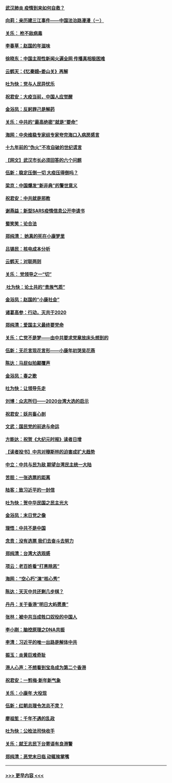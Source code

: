 #### [武汉肺炎 疫情到来如何自救？](../pages/nsc993/n11827632.md?t=01290744) 
#### [向莉：亲历建三江事件——中国法治路漫漫（ㄧ）](../pages/nsc993/n11827190.md?t=01290744) 
#### [关乐： 枪不敌病毒](../pages/nsc993/n11826746.md?t=01290744) 
#### [李春草：赵国的年滋味](../pages/nsc993/n11826321.md?t=01290744) 
#### [徐晓东：中国主观性新闻火遍全网 传播真相极困难](../pages/nsc993/n11826508.md?t=01290744) 
#### [云鹤天：《忆秦娥▪娄山关》再解](../pages/nsc993/n11824682.md?t=01290744) 
#### [吐为快：党与人民异忧乐](../pages/nsc993/n11824660.md?t=01290744) 
#### [祝君安：大疫当前，中国人应觉醒](../pages/nsc993/n11821946.md?t=01290744) 
#### [金浴凤：反躬罪己是解药](../pages/nsc993/n11820280.md?t=01290744) 
#### [关乐：中共的“最高绝密”就是“要命”](../pages/nsc993/n11816946.md?t=01290744) 
#### [海网：中央维稳专家组专家夸完海口入病房感言](../pages/nsc993/n11815138.md?t=01290744) 
#### [十九年前的“伪火”不攻自破的世纪谎言](../pages/nsc993/n11813238.md?t=01290744) 
#### [【网文】武汉市长必须回答的六个问题](../pages/nsc993/n11813848.md?t=01290744) 
#### [伍新：稳定压倒一切 大疫压得倒吗？](../pages/nsc993/n11812634.md?t=01290744) 
#### [梁京：中国爆发“新非典”的警世意义](../pages/nsc993/n11812554.md?t=01290744) 
#### [祝君安：中共就是邪教](../pages/nsc993/n11812431.md?t=01290744) 
#### [谢燕益：新型SARS疫情信息公开申请书](../pages/nsc993/n11808840.md?t=01290744) 
#### [蜀笑笑：论合法](../pages/nsc993/n11808064.md?t=01290744) 
#### [郑纯清： 她真的死在小康梦里](../pages/nsc993/n11806623.md?t=01290744) 
#### [吕锡民：核电成本分析](../pages/nsc993/n11806284.md?t=01290744) 
#### [云鹤天：对联两则](../pages/nsc993/n11805957.md?t=01290744) 
#### [关乐： 党领导之一“切”](../pages/nsc993/n11804505.md?t=01290744) 
#### [ 吐为快：论土共的“贵族气质”](../pages/nsc993/n11804490.md?t=01290744) 
#### [金浴凤：赵国的“小康社会”](../pages/nsc993/n11804452.md?t=01290744) 
#### [诸葛高参：行动，灭共于2020](../pages/nsc993/n11804120.md?t=01290744) 
#### [郑纯清：爱国主义最终要党命](../pages/nsc993/n11802197.md?t=01290744) 
#### [关乐：亡党不是梦——由中共要求党章放床头想到的](../pages/nsc993/n11802156.md?t=01290744) 
#### [伍新：无花言现花言形——小康年初哭吴花燕](../pages/nsc993/n11800044.md?t=01290744) 
#### [陈达：马屁似拍颠覆声](../pages/nsc993/n11800010.md?t=01290744) 
#### [金浴凤：春之歌](../pages/nsc993/n11797687.md?t=01290744) 
#### [吐为快：让领导先走](../pages/nsc993/n11797512.md?t=01290744) 
#### [刘博：众志所归——2020台湾大选的启示](../pages/nsc993/n11796878.md?t=01290744) 
#### [祝君安：妖共畜心剖](../pages/nsc993/n11794273.md?t=01290744) 
#### [文武：国民党的前途与命运](../pages/nsc993/n11794198.md?t=01290744) 
#### [方能达：祝贺《大纪元时报》读者日增](../pages/nsc993/n11793807.md?t=01290744) 
#### [【读者投书】中共对穆斯林的迫害成扩大趋势](../pages/nsc993/n11791371.md?t=01290744) 
#### [中立：中共与民为敌 期望台湾民主统一大陆](../pages/nsc993/n11790392.md?t=01290744) 
#### [苦胆：一张选票的距离](../pages/nsc993/n11788914.md?t=01290744) 
#### [陆客：致习近平的一封信](../pages/nsc993/n11788867.md?t=01290744) 
#### [吐为快：贺中华民国之民主光大](../pages/nsc993/n11788618.md?t=01290744) 
#### [金浴凤：末日党之像](../pages/nsc993/n11787475.md?t=01290744) 
#### [理悟：中共不是中国](../pages/nsc993/n11787463.md?t=01290744) 
#### [念贲：没有选票  我们去奋斗去努力](../pages/nsc993/n11787398.md?t=01290744) 
#### [郑纯清：台湾大选观感](../pages/nsc993/n11786210.md?t=01290744) 
#### [项云：老百姓看“打黑除恶”](../pages/nsc993/n11785398.md?t=01290744) 
#### [海网：“空心朽”演“核心秀”](../pages/nsc993/n11783874.md?t=01290744) 
#### [陈达：天灭中共还剩几步棋？](../pages/nsc993/n11783719.md?t=01290744) 
#### [丹丹：关于香港“明日大屿愿景”](../pages/nsc993/n11783273.md?t=01290744) 
#### [张林：被中共当成牲口奴役的中国人](../pages/nsc993/n11782397.md?t=01290744) 
#### [李小刚：脑控原理之DNA共振](../pages/nsc993/n11780962.md?t=01290744) 
#### [李清：习近平的唯一出路是解体中共](../pages/nsc993/n11780866.md?t=01290744) 
#### [振玉：炎黄巨难奇耻](../pages/nsc993/n11779632.md?t=01290744) 
#### [港人心声：不想看到宝岛成为第二个香港](../pages/nsc993/n11778817.md?t=01290744) 
#### [祝君安：一剪梅‧新年新气象](../pages/nsc993/n11776340.md?t=01290744) 
#### [关乐：小康年 大役现](../pages/nsc993/n11774213.md?t=01290744) 
#### [伍新：红朝总理令怎总不灵？](../pages/nsc993/n11770813.md?t=01290744) 
#### [廖祖笙：千年不遇的乱政](../pages/nsc993/n11770373.md?t=01290744) 
#### [吐为快：公检法司快收手](../pages/nsc993/n11770359.md?t=01290744) 
#### [关乐：就王志民下台寄语有良港警](../pages/nsc993/n11769903.md?t=01290744) 
#### [郑纯清：恶党末日临 动辄挨掌嘴](../pages/nsc993/n11769356.md?t=01290744) 

----
#### [ >>> 更早内容 <<< ](../indexes/nsc993-earlier.md)
